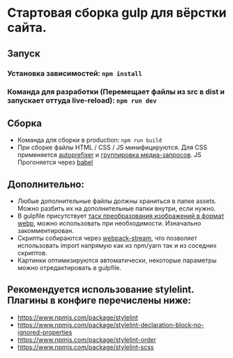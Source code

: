 # Стартовая сборка gulp для вёрстки сайта.

## Запуск
### Установка зависимостей: `npm install`
### Команда для разработки (Перемещает файлы из src в dist и запускает оттуда live-reload): `npm run dev`

## Сборка
- Команда для сборки в production: `npm run build`
- При сборке файлы HTML / CSS / JS минифицируются.
  Для CSS применяется [autoprefixer](https://www.npmjs.com/package/autoprefixer) и [группировка медиа-запросов](https://www.npmjs.com/package/gulp-group-css-media-queries). 
  JS Прогоняется через [babel](https://babeljs.io/)

## Дополнительно:
- Любые дополнительные файлы должны храниться в папке assets. Можно разбить их на дополнительные папки внутри, если нужно.
- В gulpfile присутствует [таск преобразования изображений в формат webp](https://www.npmjs.com/package/gulp-webp?activeTab=readme), можно использовать при необходимости. Изначально закомментирован.
- Скрипты собираются через [webpack-stream](https://www.npmjs.com/package/webpack-stream), что позволяет использовать import напрямую как из npm/yarn так и из соседних скриптов.
- Картинки оптимизируются автоматически, некоторые параметры можно отредактировать в gulpfile.

## Рекомендуется использование stylelint. Плагины в конфиге перечислены ниже:
* https://www.npmjs.com/package/stylelint
* https://www.npmjs.com/package/stylelint-declaration-block-no-ignored-properties
* https://www.npmjs.com/package/stylelint-order
* https://www.npmjs.com/package/stylelint-scss
